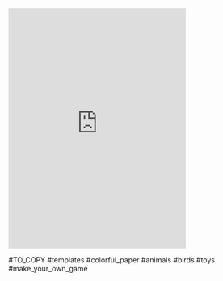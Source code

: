 <iframe src="https://www.facebook.com/plugins/video.php?height=476&href=https%3A%2F%2Fwww.facebook.com%2F100063809095632%2Fvideos%2F2664164457047740%2F&show_text=false&width=351&t=0" width="351" height="476" style="border:none;overflow:hidden" scrolling="no" frameborder="0" allowfullscreen="true" allow="autoplay; clipboard-write; encrypted-media; picture-in-picture; web-share" allowFullScreen="true"></iframe>

#TO_COPY #templates #colorful_paper #animals #birds #toys #make_your_own_game 

